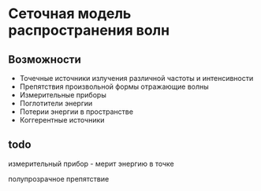 # Сеточная модель распространения волн

## Возможности
- Точечные источники излучения различной частоты и интенсивности
- Препятствия произвольной формы отражающие волны
- Измерительные приборы
- Поглотители энергии 
- Потерии энергии в пространстве 
- Коггерентные источники



## todo

измерительный прибор - мерит энергию в точке

полупрозрачное препятствие

